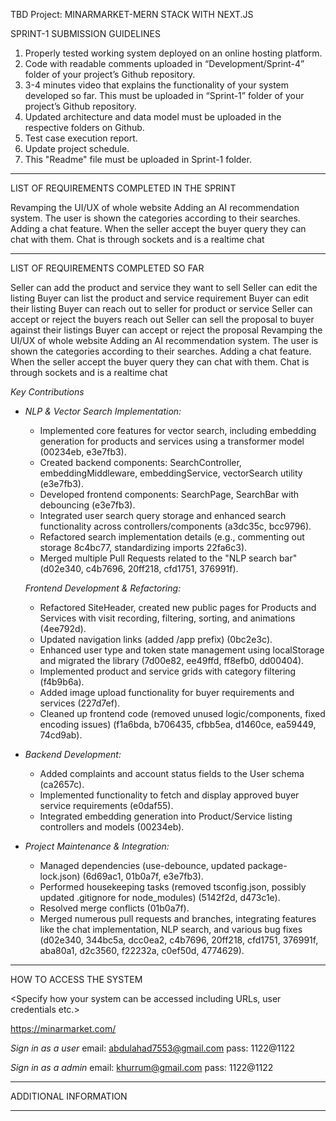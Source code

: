 TBD
Project: MINARMARKET-MERN STACK WITH NEXT.JS


SPRINT-1 SUBMISSION GUIDELINES

1. Properly tested working system deployed on an online hosting platform.
2. Code with readable comments uploaded in “Development/Sprint-4” folder of your project’s Github repository.
3. 3-4 minutes video that explains the functionality of your system developed so far. This must be uploaded in “Sprint-1” folder of your project’s Github repository.
4. Updated architecture and data model must be uploaded in the respective folders on Github.
5. Test case execution report. 
6. Update project schedule.  
7. This "Readme" file must be uploaded in Sprint-1 folder. 



------------------------------------------------------------------------------------------------

LIST OF REQUIREMENTS COMPLETED IN THE SPRINT


<List down use cases completed in the current sprint>

Revamping the UI/UX of whole website
Adding an AI recommendation system. The user is shown the categories according to their searches.
Adding a chat feature. When the seller accept the buyer query they can chat with them. Chat is through sockets and is a realtime chat




------------------------------------------------------------------------------------------------


LIST OF REQUIREMENTS COMPLETED SO FAR

<List down use cases completed so far including those in the previous sprints>

Seller can add the product and service they want to sell
Seller can edit the listing
Buyer can list the product and service requirement 
Buyer can edit their listing
Buyer can reach out to seller for product or service
Seller can accept or reject the buyers reach out
Seller can sell the proposal to buyer against their listings
Buyer can accept or reject the proposal
Revamping the UI/UX of whole website
Adding an AI recommendation system. The user is shown the categories according to their searches.
Adding a chat feature. When the seller accept the buyer query they can chat with them. Chat is through sockets and is a realtime chat

*Key Contributions*

*   *NLP & Vector Search Implementation:*
    *   Implemented core features for vector search, including embedding generation for products and services using a transformer model (00234eb, e3e7fb3).
    *   Created backend components: SearchController, embeddingMiddleware, embeddingService, vectorSearch utility (e3e7fb3).
    *   Developed frontend components: SearchPage, SearchBar with debouncing (e3e7fb3).
    *   Integrated user search query storage and enhanced search functionality across controllers/components (a3dc35c, bcc9796).
    *   Refactored search implementation details (e.g., commenting out storage 8c4bc77, standardizing imports 22fa6c3).
    *   Merged multiple Pull Requests related to the "NLP search bar" (d02e340, c4b7696, 20ff218, cfd1751, 376991f).

     *Frontend Development & Refactoring:*
    *   Refactored SiteHeader, created new public pages for Products and Services with visit recording, filtering, sorting, and animations (4ee792d).
    *   Updated navigation links (added /app prefix) (0bc2e3c).
    *   Enhanced user type and token state management using localStorage and migrated the library (7d00e82, ee49ffd, ff8efb0, dd00404).
    *   Implemented product and service grids with category filtering (f4b9b6a).
    *   Added image upload functionality for buyer requirements and services (227d7ef).
    *   Cleaned up frontend code (removed unused logic/components, fixed encoding issues) (f1a6bda, b706435, cfbb5ea, d1460ce, ea59449, 74cd9ab).

*   *Backend Development:*
    *   Added complaints and account status fields to the User schema (ca2657c).
    *   Implemented functionality to fetch and display approved buyer service requirements (e0daf55).
    *   Integrated embedding generation into Product/Service listing controllers and models (00234eb).

*   *Project Maintenance & Integration:*
    *   Managed dependencies (use-debounce, updated package-lock.json) (6d69ac1, 01b0a7f, e3e7fb3).
    *   Performed housekeeping tasks (removed tsconfig.json, possibly updated .gitignore for node_modules) (5142f2d, d473c1e).
    *   Resolved merge conflicts (01b0a7f).
    *   Merged numerous pull requests and branches, integrating features like the chat implementation, NLP search, and various bug fixes (d02e340, 344bc5a, dcc0ea2, c4b7696, 20ff218, cfd1751, 376991f, aba80a1, d2c3560, f22232a, c0ef50d, 4774629).




------------------------------------------------------------------------------------------------

HOW TO ACCESS THE SYSTEM

<Specify how your system can be accessed including URLs, user credentials etc.>

https://minarmarket.com/

*Sign in as a user*
email: abdulahad7553@gmail.com
pass: 1122@1122

*Sign in as a admin*
email: khurrum@gmail.com
pass: 1122@1122




------------------------------------------------------------------------------------------------



ADDITIONAL INFORMATION

<Any additional information that you would like me to know>




---


